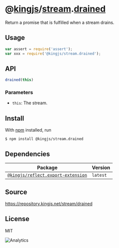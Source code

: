 # @[kingjs][@kingjs]/[stream][ns0].[drained][ns1]
Return a promise that is fulfilled when a stream drains.
## Usage
```js
var assert = require('assert');
var xxx = require('@kingjs/stream.drained');
```

## API
```ts
drained(this)
```

### Parameters
- `this`: The stream.



## Install
With [npm](https://npmjs.org/) installed, run
```
$ npm install @kingjs/stream.drained
```
## Dependencies
|Package|Version|
|---|---|
|[`@kingjs/reflect.export-extension`](https://www.npmjs.com/package/@kingjs/reflect.export-extension)|`latest`|
## Source
https://repository.kingjs.net/stream/drained
## License
MIT

![Analytics](https://analytics.kingjs.net/stream/drained)

[@kingjs]: https://www.npmjs.com/package/kingjs
[ns0]: https://www.npmjs.com/package/@kingjs/stream
[ns1]: https://www.npmjs.com/package/@kingjs/stream.drained
